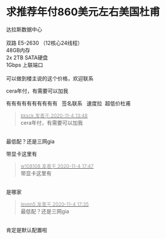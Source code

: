 # 求推荐年付860美元左右美国杜甫


达拉斯数据中心<br />
<br />
双路 E5-2630 （12核心24线程）<br />
48GB内存<br />
2x 2TB SATA硬盘<br />
1Gbps 上联端口<br />
<br />
可以做到楼主说的这个价格，欢迎联系

cera年付，有需要可以加我

有有有有有有有有有有&nbsp; &nbsp;签名联系&nbsp; &nbsp;速度拉&nbsp;&nbsp;超低价杜甫

<div class="quote"><blockquote><font size="2"><a href="https://www.hostloc.com/forum.php?mod=redirect&amp;goto=findpost&amp;pid=9401388&amp;ptid=762256" target="_blank"><font color="#999999">kksck 发表于 2020-11-4 13:48</font></a></font><br />
cera年付，有需要可以加我</blockquote></div><br />
最低配？还是三网gia<img src="static/image/smiley/default/shocked.gif" smilieid="6" border="0" alt="" />

带显卡这里有

<div class="quote"><blockquote><font size="2"><a href="https://www.hostloc.com/forum.php?mod=redirect&amp;goto=findpost&amp;pid=9402787&amp;ptid=762256" target="_blank"><font color="#999999">w108108 发表于 2020-11-4 17:47</font></a></font><br />
带显卡这里有</blockquote></div><br />
是哪家

<div class="quote"><blockquote><font size="2"><a href="https://www.hostloc.com/forum.php?mod=redirect&amp;goto=findpost&amp;pid=9402714&amp;ptid=762256" target="_blank"><font color="#999999">leven5 发表于 2020-11-4 17:35</font></a></font><br />
最低配？还是三网gia</blockquote></div><br />
肯定是默认配置啦
